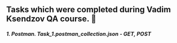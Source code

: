 ## Tasks which were completed during Vadim Ksendzov QA course. :pencil:

##### 1.    Postman. Task_1.postman_collection.json - GET, POST
